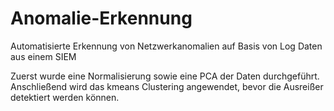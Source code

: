 # Anomalie-Erkennung
Automatisierte Erkennung von Netzwerkanomalien auf Basis von Log Daten aus einem SIEM

Zuerst wurde eine Normalisierung sowie eine PCA der Daten durchgeführt. 
Anschließend wird das kmeans Clustering angewendet, bevor die Ausreißer detektiert werden können.
